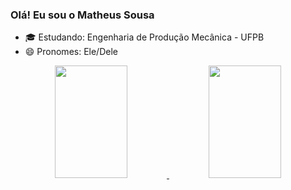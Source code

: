 ### Olá! Eu sou o Matheus Sousa

- 🎓 Estudando: Engenharia de Produção Mecânica - UFPB
- 😄 Pronomes: Ele/Dele

<div align="center">
  <a href="https://github.com/Matheus-H-T-Sousa">
  <img height="180em" width="48%" src="https://github-readme-stats.vercel.app/api?username=Matheus-H-T-Sousa&show_icons=true&theme=radical&include_all_commits=true&count_private=true"/>
  <img height="180em" width="48%" src="https://github-readme-stats.vercel.app/api/top-langs/?username=Matheus-H-T-Sousa&layout=compact&langs_count=7&theme=radical"/>
</div>

 
